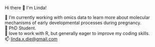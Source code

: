 Hi there 👋 I'm Linda!

🏃 I’m currently working with omics data to learn more about molecular mechanisms of early developmental processes during pregnancy.  
🌱 PhD Student.       
💖 love to work with R, but generally eager to improve my coding skills.  
📫 linda.x.die@gmail.com
